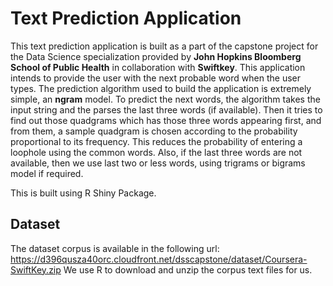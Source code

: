 # Text Prediction Application

This text prediction application is built as a part of the capstone project for the Data Science specialization provided by **John Hopkins Bloomberg School of Public Health** in collaboration with **Swiftkey**.  This application intends to provide the user with the next probable word when the user types. The prediction algorithm used to build the application is extremely simple, an **ngram** model. To predict the next words, the algorithm takes the input string and the parses the last three words (if available). Then it tries to find out those quadgrams which has those three words appearing first, and from them, a sample quadgram is chosen according to the probability proportional to its frequency. This reduces the probability of entering a loophole using the common words. Also, if the last three words are not available, then we use last two or less words, using trigrams or bigrams model if required.  

This is built using R Shiny Package.

## Dataset

  The dataset corpus is available in the following url: https://d396qusza40orc.cloudfront.net/dsscapstone/dataset/Coursera-SwiftKey.zip
  We use R to download and unzip the corpus text files for us.


